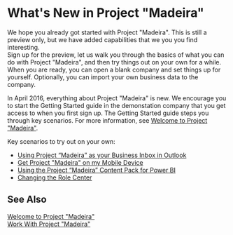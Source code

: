 <properties
	pageTitle="What's New in Project “Madeira”| Project “Madeira”"
    description="What's New" 
	services="" 
	documentationCenter="Madeira"
	authors="edupont"/>
    
# What's New in Project "Madeira" 
We hope you already got started with Project "Madeira". This is still a preview only, but we have added capabilities that we you you find interesting.  
Sign up for the preview, let us walk you through the basics of what you can do with Project "Madeira", and then try things out on your own for a while. When you are ready, you can open a blank company and set things up for yourself. Optionally, you can import your own business data to the company.  
  
In April 2016, everything about Project "Madeira" is new. We encourage you to start the Getting Started guide in the demonstation company that you get access to when you first sign up. The Getting Started guide steps you through key scenarios. For more information, see [Welcome to Project "Madeira"](madeira-get-started.md).  
  
Key scenarios to try out on your own:  

- [Using Project “Madeira” as your Business Inbox in Outlook](madeira-no-outlook.md)  
- [Get Project "Madeira" on my Mobile Device](install-mobile.app.md)  
- [Using the Project “Madeira” Content Pack for Power BI](madeira-powerbi.md)  
- [Changing the Role Center](change-role.md)  

## See Also
[Welcome to Project "Madeira"](madeira-get-started.md)  
[Work With Project "Madeira"](ui-work-product.md)  

